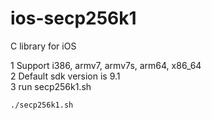 # ios-secp256k1
C library for iOS

1 Support i386, armv7, armv7s, arm64, x86_64  
2 Default sdk version is 9.1  
3 run secp256k1.sh  
```shell
./secp256k1.sh
```
